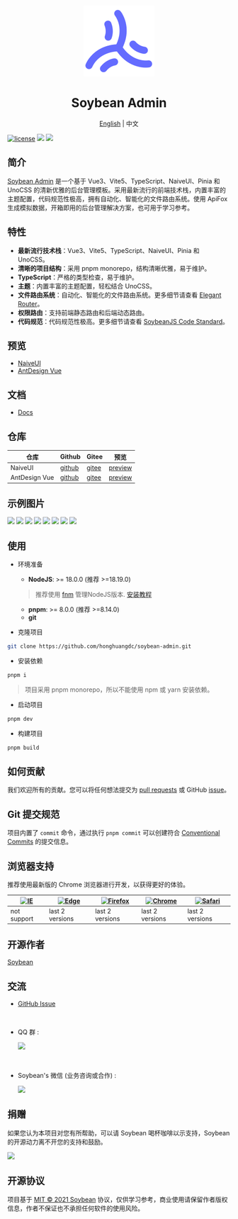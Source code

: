 <div align="center">
	<img src="./public/favicon.svg" width="160" />
	<h1>Soybean Admin</h1>
  <span><a href="./README.zh_CN.md">English</a> | 中文</span>
</div>

[![license](https://img.shields.io/badge/license-MIT-green.svg)](./LICENSE) ![](https://img.shields.io/github/stars/honghuangdc/soybean-admin) ![](https://img.shields.io/github/forks/honghuangdc/soybean-admin)

## 简介

[Soybean Admin](https://github.com/honghuangdc/soybean-admin) 是一个基于 Vue3、Vite5、TypeScript、NaiveUI、Pinia 和 UnoCSS 的清新优雅的后台管理模板。采用最新流行的前端技术栈，内置丰富的主题配置，代码规范性极高，拥有自动化、智能化的文件路由系统。使用 ApiFox 生成模拟数据，开箱即用的后台管理解决方案，也可用于学习参考。

## 特性

- **最新流行技术栈**：Vue3、Vite5、TypeScript、NaiveUI、Pinia 和 UnoCSS。
- **清晰的项目结构**：采用 pnpm monorepo，结构清晰优雅，易于维护。
- **TypeScript**：严格的类型检查，易于维护。
- **主题**：内置丰富的主题配置，轻松结合 UnoCSS。
- **文件路由系统**：自动化、智能化的文件路由系统。更多细节请查看 [Elegant Router](https://github.com/soybeanjs/elegant-router)。
- **权限路由**：支持前端静态路由和后端动态路由。
- **代码规范**：代码规范性极高。更多细节请查看 [SoybeanJS Code Standard]()。

## 预览

- [NaiveUI](https://admin.soybeanjs.cn)
- [AntDesign Vue](https://antd.soybeanjs.cn)

## 文档

- [Docs](https://docs.soybeanjs.cn)

## 仓库

| 仓库 | Github | Gitee | 预览 |
| --- | --- | --- | --- |
| NaiveUI | [github](https://github.com/honghuangdc/soybean-admin) | [gitee](https://gitee.com/honghuangdc/soybean-admin) | [preview](https://admin.soybeanjs.cn) |
| AntDesign Vue | [github](https://github.com/soybeanjs/soybean-admin-antd) | [gitee](https://gitee.com/honghuangdc/soybean-admin-antd) | [preview](https://antd.soybeanjs.cn) |

## 示例图片

![](https://soybeanjs-1300612522.cos.ap-guangzhou.myqcloud.com/uPic/soybean-admin01.png)
![](https://soybeanjs-1300612522.cos.ap-guangzhou.myqcloud.com/uPic/soybean-admin02.png)
![](https://soybeanjs-1300612522.cos.ap-guangzhou.myqcloud.com/uPic/soybean-admin03.png)
![](https://soybeanjs-1300612522.cos.ap-guangzhou.myqcloud.com/uPic/soybean-admin04.png)
![](https://soybeanjs-1300612522.cos.ap-guangzhou.myqcloud.com/uPic/soybean-admin05.png)
![](https://soybeanjs-1300612522.cos.ap-guangzhou.myqcloud.com/uPic/soybean-admin06.png)
![](https://soybeanjs-1300612522.cos.ap-guangzhou.myqcloud.com/uPic/soybean-admin07.png)
![](https://soybeanjs-1300612522.cos.ap-guangzhou.myqcloud.com/uPic/soybean-admin08.png)


## 使用

- 环境准备

  - **NodeJS**: >= 18.0.0 (推荐 >=18.19.0)
  > 推荐使用 [fnm](https://github.com/Schniz/fnm) 管理NodeJS版本. [安装教程](https://juejin.cn/post/7113462239734022158)
  - **pnpm**: >= 8.0.0 (推荐 >=8.14.0)
  - **git**

- 克隆项目

```bash
git clone https://github.com/honghuangdc/soybean-admin.git
```

- 安装依赖

```bash
pnpm i
```
> 项目采用 pnpm monorepo，所以不能使用 npm 或 yarn 安装依赖。

- 启动项目

```bash
pnpm dev
```

- 构建项目

```bash
pnpm build
```

## 如何贡献

我们欢迎所有的贡献。您可以将任何想法提交为 [pull requests](https://github.com/honghuangdc/soybean-admin/pulls) 或 GitHub [issue](https://github.com/honghuangdc/soybean-admin/issues/new)。

## Git 提交规范

项目内置了 `commit` 命令，通过执行 `pnpm commit` 可以创建符合 [Conventional Commits](conventionalcommits) 的提交信息。

## 浏览器支持

推荐使用最新版的 Chrome 浏览器进行开发，以获得更好的体验。

| [<img src="https://raw.githubusercontent.com/alrra/browser-logos/master/src/archive/internet-explorer_9-11/internet-explorer_9-11_48x48.png" alt="IE" width="24px" height="24px"  />](http://godban.github.io/browsers-support-badges/) | [<img src="https://raw.githubusercontent.com/alrra/browser-logos/master/src/edge/edge_48x48.png" alt=" Edge" width="24px" height="24px" />](http://godban.github.io/browsers-support-badges/) | [<img src="https://raw.githubusercontent.com/alrra/browser-logos/master/src/firefox/firefox_48x48.png" alt="Firefox" width="24px" height="24px" />](http://godban.github.io/browsers-support-badges/) | [<img src="https://raw.githubusercontent.com/alrra/browser-logos/master/src/chrome/chrome_48x48.png" alt="Chrome" width="24px" height="24px" />](http://godban.github.io/browsers-support-badges/) | [<img src="https://raw.githubusercontent.com/alrra/browser-logos/master/src/safari/safari_48x48.png" alt="Safari" width="24px" height="24px" />](http://godban.github.io/browsers-support-badges/) |
| --- | --- | --- | --- | --- |
| not support | last 2 versions | last 2 versions | last 2 versions | last 2 versions |

## 开源作者

[Soybean](https://github.com/honghuangdc)

## 交流

- [GitHub Issue](https://github.com/honghuangdc/soybean-admin/issues)
<br />

- QQ 群 :

  <img src="https://soybeanjs-1300612522.cos.ap-guangzhou.myqcloud.com/uPic/qq.jpeg" style="width:200px" />
<br />

- Soybean's 微信 (业务咨询或合作) :

  <img src="https://soybeanjs-1300612522.cos.ap-guangzhou.myqcloud.com/uPic/wechat.jpeg" style="width:200px" />

## 捐赠

如果您认为本项目对您有所帮助，可以请 Soybean 喝杯咖啡以示支持，Soybean 的开源动力离不开您的支持和鼓励。

![](https://soybeanjs-1300612522.cos.ap-guangzhou.myqcloud.com/uPic/donation.png)

## 开源协议

项目基于 [MIT © 2021 Soybean](./LICENSE) 协议，仅供学习参考，商业使用请保留作者版权信息，作者不保证也不承担任何软件的使用风险。
